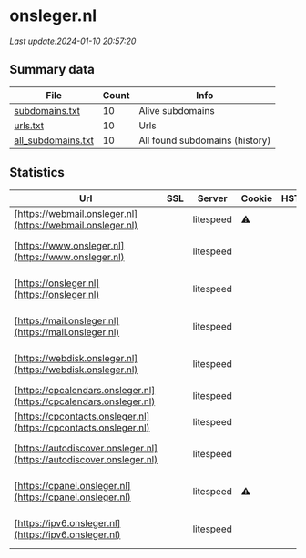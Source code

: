# onsleger.nl
*Last update:2024-01-10 20:57:20*
## Summary data
| File       | Count | Info |
|------------|-------|------|
|[subdomains.txt](/data/onsleger/subdomains.txt)|10|Alive subdomains|
|[urls.txt](/data/onsleger/urls.txt)|10|Urls|
|[all_subdomains.txt](/data/onsleger/all_subdomains.txt)|10|All found subdomains (history)|
## Statistics
| Url | SSL | Server | Cookie | HSTS | CSP | XFO | XXP | RP | Tech |
|------------|-------|------|------|------|------|------|------|------|------|
|[https://webmail.onsleger.nl](https://webmail.onsleger.nl)| |litespeed|:warning: | | | | |:white_check_mark: |HTTP/3 LiteSpeed|
|[https://www.onsleger.nl](https://www.onsleger.nl)| |litespeed| | | | | |:white_check_mark: |HTTP/3 LiteSpeed Lit...|
|[https://onsleger.nl](https://onsleger.nl)| |litespeed| | | | | |:white_check_mark: |HTTP/3 LiteSpeed Lit...|
|[https://mail.onsleger.nl](https://mail.onsleger.nl)| |litespeed| | | | | |:white_check_mark: |HTTP/3 LiteSpeed Lit...|
|[https://webdisk.onsleger.nl](https://webdisk.onsleger.nl)| |litespeed| | | | | |:white_check_mark: |Basic HTTP/3 LiteSpe...|
|[https://cpcalendars.onsleger.nl](https://cpcalendars.onsleger.nl)| |litespeed| | | | | |:white_check_mark: |HTTP/3 LiteSpeed|
|[https://cpcontacts.onsleger.nl](https://cpcontacts.onsleger.nl)| |litespeed| | | | | |:white_check_mark: |HTTP/3 LiteSpeed|
|[https://autodiscover.onsleger.nl](https://autodiscover.onsleger.nl)| |litespeed| | | | | |:white_check_mark: |HTTP/3 LiteSpeed Lit...|
|[https://cpanel.onsleger.nl](https://cpanel.onsleger.nl)| |litespeed|:warning: | | | | |:white_check_mark: |HTTP/3 LiteSpeed cPa...|
|[https://ipv6.onsleger.nl](https://ipv6.onsleger.nl)| |litespeed| | | | | |:white_check_mark: |HTTP/3 LiteSpeed Lit...|